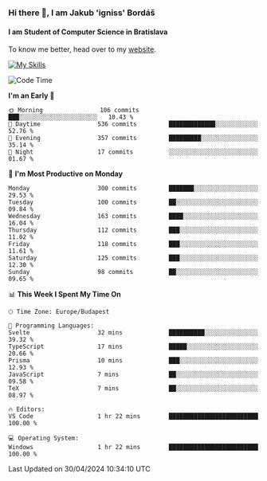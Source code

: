 ### Hi there 👋, I am Jakub 'igniss' Bordáš

#### I am Student of Computer Science in Bratislava
To know me better, head over to my [website](https://bordas.sk).

[![My Skills](https://skillicons.dev/icons?i=js,html,css,figma,svelte,java,kotlin,python,postgresql,typescript,nest,nodejs)](https://bordas.sk)


<!--START_SECTION:waka-->
![Code Time](http://img.shields.io/badge/Code%20Time-1%2C476%20hrs%2014%20mins-blue)

**I'm an Early 🐤** 

```text
🌞 Morning                106 commits         ███░░░░░░░░░░░░░░░░░░░░░░   10.43 % 
🌆 Daytime                536 commits         █████████████░░░░░░░░░░░░   52.76 % 
🌃 Evening                357 commits         █████████░░░░░░░░░░░░░░░░   35.14 % 
🌙 Night                  17 commits          ░░░░░░░░░░░░░░░░░░░░░░░░░   01.67 % 
```
📅 **I'm Most Productive on Monday** 

```text
Monday                   300 commits         ███████░░░░░░░░░░░░░░░░░░   29.53 % 
Tuesday                  100 commits         ██░░░░░░░░░░░░░░░░░░░░░░░   09.84 % 
Wednesday                163 commits         ████░░░░░░░░░░░░░░░░░░░░░   16.04 % 
Thursday                 112 commits         ███░░░░░░░░░░░░░░░░░░░░░░   11.02 % 
Friday                   118 commits         ███░░░░░░░░░░░░░░░░░░░░░░   11.61 % 
Saturday                 125 commits         ███░░░░░░░░░░░░░░░░░░░░░░   12.30 % 
Sunday                   98 commits          ██░░░░░░░░░░░░░░░░░░░░░░░   09.65 % 
```


📊 **This Week I Spent My Time On** 

```text
🕑︎ Time Zone: Europe/Budapest

💬 Programming Languages: 
Svelte                   32 mins             ██████████░░░░░░░░░░░░░░░   39.32 % 
TypeScript               17 mins             █████░░░░░░░░░░░░░░░░░░░░   20.66 % 
Prisma                   10 mins             ███░░░░░░░░░░░░░░░░░░░░░░   12.93 % 
JavaScript               7 mins              ██░░░░░░░░░░░░░░░░░░░░░░░   09.58 % 
TeX                      7 mins              ██░░░░░░░░░░░░░░░░░░░░░░░   08.97 % 

🔥 Editors: 
VS Code                  1 hr 22 mins        █████████████████████████   100.00 % 

💻 Operating System: 
Windows                  1 hr 22 mins        █████████████████████████   100.00 % 
```


 Last Updated on 30/04/2024 10:34:10 UTC
<!--END_SECTION:waka-->

